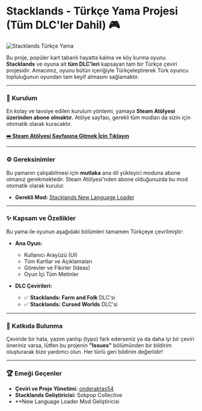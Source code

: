 # Stacklands - Türkçe Yama Projesi (Tüm DLC'ler Dahil) 🎮

![Stacklands Türkçe Yama](https://github.com/onderaktas54/Stacklands-Turkce-Yama/blob/main/preview.png?raw=true)

Bu proje, popüler kart tabanlı hayatta kalma ve köy kurma oyunu **Stacklands** ve oyuna ait **tüm DLC'leri** kapsayan tam bir Türkçe çeviri projesidir. Amacımız, oyunu bütün içeriğiyle Türkçeleştirerek Türk oyuncu topluluğunun oyundan tam keyif almasını sağlamaktır.

---

### 📜 Kurulum

En kolay ve tavsiye edilen kurulum yöntemi, yamaya **Steam Atölyesi üzerinden abone olmaktır.** Atölye sayfası, gerekli tüm modları da sizin için otomatik olarak kuracaktır.

**[➡️ Steam Atölyesi Sayfasına Gitmek İçin Tıklayın](https://steamcommunity.com/sharedfiles/filedetails/?id=3497932803)**

---

### ⚙️ Gereksinimler

Bu yamanın çalışabilmesi için **mutlaka** ana dil yükleyici moduna abone olmanız gerekmektedir. Steam Atölyesi'nden abone olduğunuzda bu mod otomatik olarak kurulur.

* **Gerekli Mod:** [Stacklands New Language Loader](https://steamcommunity.com/workshop/filedetails/?id=3022323444)

---

### ✨ Kapsam ve Özellikler

Bu yama ile oyunun aşağıdaki bölümleri tamamen Türkçeye çevrilmiştir:

* **Ana Oyun:**
    * Kullanıcı Arayüzü (UI)
    * Tüm Kartlar ve Açıklamaları
    * Görevler ve Fikirler (Ideas)
    * Oyun İçi Tüm Metinler

* **DLC Çevirileri:**
    * ✅ **Stacklands: Farm and Folk** DLC'si
    * ✅ **Stacklands: Cursed Worlds** DLC'si

---

### 🤝 Katkıda Bulunma

Çeviride bir hata, yazım yanlışı (typo) fark ederseniz ya da daha iyi bir çeviri öneriniz varsa, lütfen bu projenin **"Issues"** bölümünden bir bildirim oluşturarak bize yardımcı olun. Her türlü geri bildirim değerlidir!

---

### 🏆 Emeği Geçenler

* **Çeviri ve Proje Yönetimi:** [onderaktas54](https://github.com/onderaktas54)
* **Stacklands Geliştiricisi:** Sokpop Collective
* **New Language Loader Mod Geliştiricisi
